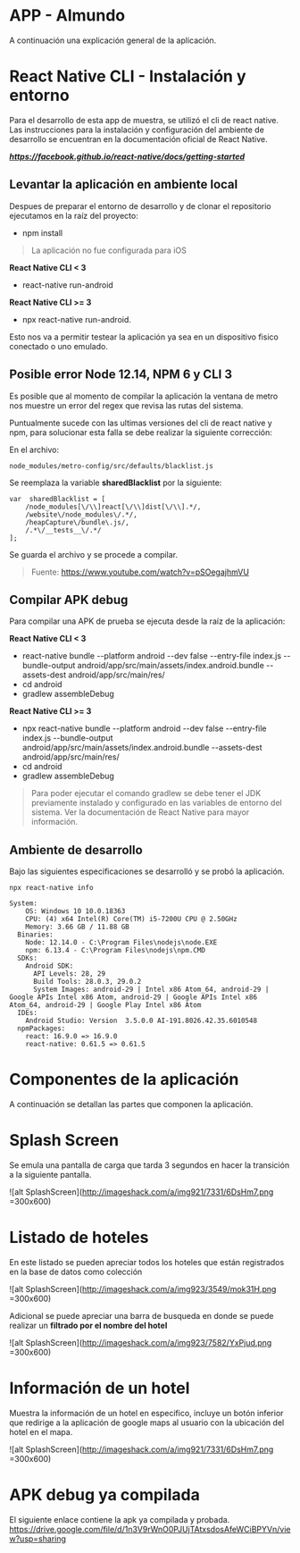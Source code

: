 # APP - Almundo

A continuación una explicación general de la aplicación.

# React Native CLI - Instalación y entorno

Para el desarrollo de esta app de muestra, se utilizó el cli de react native. Las instrucciones para la instalación y configuración del ambiente de desarrollo se encuentran en la documentación oficial de React Native.

***https://facebook.github.io/react-native/docs/getting-started***

## Levantar la aplicación en ambiente local
Despues de preparar el entorno de desarrollo y de clonar el repositorio ejecutamos en la raíz del proyecto:
- npm install

> La aplicación no fue configurada para iOS

**React Native  CLI < 3**
- react-native run-android

**React Native CLI  >= 3**
- npx react-native run-android.

Esto nos va a permitir testear la aplicación ya sea en un dispositivo fisico conectado o uno emulado.

## Posible error Node 12.14, NPM 6 y CLI 3
Es posible que al momento de compilar la aplicación la ventana de metro nos muestre un error del regex que revisa las rutas del sistema.

Puntualmente sucede con las ultimas versiones del cli de react native y npm, para solucionar esta falla se debe realizar la siguiente corrección:

En el archivo:
````
node_modules/metro-config/src/defaults/blacklist.js
````

Se reemplaza la variable  **sharedBlacklist** por la siguiente:

````
var  sharedBlacklist = [
    /node_modules[\/\\]react[\/\\]dist[\/\\].*/,
    /website\/node_modules\/.*/,
    /heapCapture\/bundle\.js/,
    /.*\/__tests__\/.*/
];
````

Se guarda el archivo y se procede a compilar.
> Fuente: https://www.youtube.com/watch?v=pSOegajhmVU

## Compilar APK debug
Para compilar una APK de prueba se ejecuta desde la raíz de la aplicación:

**React Native  CLI < 3**
- react-native bundle --platform android --dev false --entry-file index.js --bundle-output android/app/src/main/assets/index.android.bundle --assets-dest android/app/src/main/res/
- cd android
- gradlew assembleDebug

**React Native CLI  >= 3**
- npx react-native bundle --platform android --dev false --entry-file index.js --bundle-output android/app/src/main/assets/index.android.bundle --assets-dest android/app/src/main/res/
- cd android
- gradlew assembleDebug

> Para poder ejecutar el comando gradlew se debe tener el JDK previamente instalado y configurado en las variables de entorno del sistema. Ver la documentación de React Native para mayor información.

## Ambiente de desarrollo
Bajo las siguientes especificaciones se desarrolló y se probó la aplicación.
````
npx react-native info
````

````
System:
    OS: Windows 10 10.0.18363
    CPU: (4) x64 Intel(R) Core(TM) i5-7200U CPU @ 2.50GHz
    Memory: 3.66 GB / 11.88 GB
  Binaries:
    Node: 12.14.0 - C:\Program Files\nodejs\node.EXE
    npm: 6.13.4 - C:\Program Files\nodejs\npm.CMD
  SDKs:
    Android SDK:
      API Levels: 28, 29
      Build Tools: 28.0.3, 29.0.2
      System Images: android-29 | Intel x86 Atom_64, android-29 | Google APIs Intel x86 Atom, android-29 | Google APIs Intel x86 Atom_64, android-29 | Google Play Intel x86 Atom
  IDEs:
    Android Studio: Version  3.5.0.0 AI-191.8026.42.35.6010548
  npmPackages:
    react: 16.9.0 => 16.9.0
    react-native: 0.61.5 => 0.61.5
````

# Componentes de la aplicación

A continuación se detallan las partes que componen la aplicación.

# Splash Screen
Se emula una pantalla de carga que tarda 3 segundos en hacer la transición a la siguiente pantalla.

![alt SplashScreen](http://imageshack.com/a/img921/7331/6DsHm7.png =300x600)
# Listado de hoteles

En este listado se pueden apreciar todos los hoteles que están registrados en la base de datos como colección

![alt SplashScreen](http://imageshack.com/a/img923/3549/mok31H.png =300x600)

Adicional se puede apreciar una barra de busqueda en donde se puede realizar un **filtrado por el nombre del hotel**

![alt SplashScreen](http://imageshack.com/a/img923/7582/YxPjud.png =300x600)

# Información de un hotel

Muestra la información de un hotel en especifico, incluye un botón inferior que redirige a la aplicación de google maps al usuario con la ubicación del hotel en el mapa.

![alt SplashScreen](http://imageshack.com/a/img921/7331/6DsHm7.png =300x600)

# APK debug ya compilada

El siguiente enlace contiene la apk ya compilada y probada.
https://drive.google.com/file/d/1n3V9rWnO0PJUjTAtxsdosAfeWCiBPYVn/view?usp=sharing